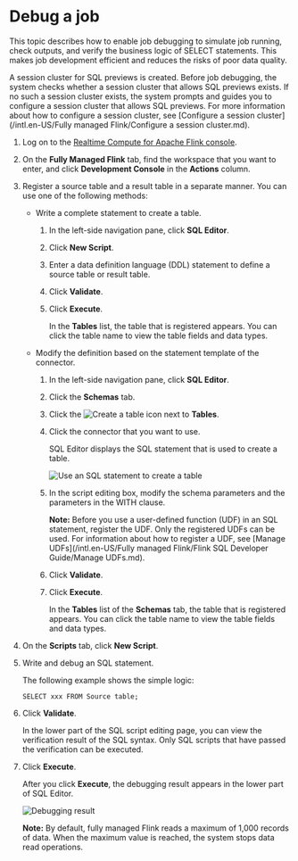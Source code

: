 # Debug a job

This topic describes how to enable job debugging to simulate job running, check outputs, and verify the business logic of SELECT statements. This makes job development efficient and reduces the risks of poor data quality.

A session cluster for SQL previews is created. Before job debugging, the system checks whether a session cluster that allows SQL previews exists. If no such a session cluster exists, the system prompts and guides you to configure a session cluster that allows SQL previews. For more information about how to configure a session cluster, see [Configure a session cluster](/intl.en-US/Fully managed Flink/Configure a session cluster.md).

1.  Log on to the [Realtime Compute for Apache Flink console](https://realtime-compute.console.aliyun.com/regions/cn-shanghai).

2.  On the **Fully Managed Flink** tab, find the workspace that you want to enter, and click **Development Console** in the **Actions** column.

3.  Register a source table and a result table in a separate manner. You can use one of the following methods:

    -   Write a complete statement to create a table.
        1.  In the left-side navigation pane, click **SQL Editor**.
        2.  Click **New Script**.
        3.  Enter a data definition language \(DDL\) statement to define a source table or result table.
        4.  Click **Validate**.
        5.  Click **Execute**.

            In the **Tables** list, the table that is registered appears. You can click the table name to view the table fields and data types.

    -   Modify the definition based on the statement template of the connector.
        1.  In the left-side navigation pane, click **SQL Editor**.
        2.  Click the **Schemas** tab.
        3.  Click the ![Create a table](https://static-aliyun-doc.oss-accelerate.aliyuncs.com/assets/img/en-US/8297614161/p133649.png) icon next to **Tables**.
        4.  Click the connector that you want to use.

            SQL Editor displays the SQL statement that is used to create a table.

            ![Use an SQL statement to create a table](https://static-aliyun-doc.oss-accelerate.aliyuncs.com/assets/img/en-US/7596604161/p133654.png)

        5.  In the script editing box, modify the schema parameters and the parameters in the WITH clause.

            **Note:** Before you use a user-defined function \(UDF\) in an SQL statement, register the UDF. Only the registered UDFs can be used. For information about how to register a UDF, see [Manage UDFs](/intl.en-US/Fully managed Flink/Flink SQL Developer Guide/Manage UDFs.md).

        6.  Click **Validate**.
        7.  Click **Execute**.

            In the **Tables** list of the **Schemas** tab, the table that is registered appears. You can click the table name to view the table fields and data types.

4.  On the **Scripts** tab, click **New Script**.

5.  Write and debug an SQL statement.

    The following example shows the simple logic:

    ```
    SELECT xxx FROM Source table;
    ```

6.  Click **Validate**.

    In the lower part of the SQL script editing page, you can view the verification result of the SQL syntax. Only SQL scripts that have passed the verification can be executed.

7.  Click **Execute**.

    After you click **Execute**, the debugging result appears in the lower part of SQL Editor.

    ![Debugging result](https://static-aliyun-doc.oss-accelerate.aliyuncs.com/assets/img/en-US/7007604161/p187809.png)

    **Note:** By default, fully managed Flink reads a maximum of 1,000 records of data. When the maximum value is reached, the system stops data read operations.


